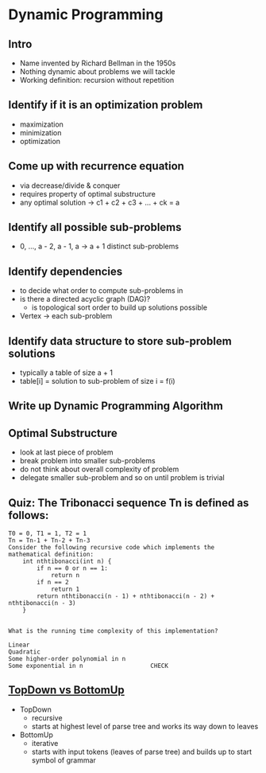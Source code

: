 # Dynamic Programming

## Intro

- Name invented by Richard Bellman in the 1950s
- Nothing dynamic about problems we will tackle
- Working definition: recursion without repetition

## Identify if it is an optimization problem

- maximization
- minimization
- optimization

## Come up with recurrence equation

- via decrease/divide & conquer
- requires property of optimal substructure
- any optimal solution -> c1 + c2 + c3 + ... + ck = a

## Identify all possible sub-problems

- 0, ..., a - 2, a - 1, a -> a + 1 distinct sub-problems

## Identify dependencies

- to decide what order to compute sub-problems in
- is there a directed acyclic graph (DAG)?
    - is topological sort order to build up solutions possible
- Vertex -> each sub-problem

## Identify data structure to store sub-problem solutions

- typically a table of size a + 1
- table[i] = solution to sub-problem of size i = f(i)

## Write up Dynamic Programming Algorithm

## Optimal Substructure

- look at last piece of problem
- break problem into smaller sub-problems
- do not think about overall complexity of problem
- delegate smaller sub-problem and so on until problem is trivial

## Quiz: The Tribonacci sequence Tn is defined as follows:

```
T0 = 0, T1 = 1, T2 = 1
Tn = Tn-1 + Tn-2 + Tn-3
Consider the following recursive code which implements the mathematical definition:
    int nthtibonacci(int n) {
        if n == 0 or n == 1:
            return n
        if n == 2 
            return 1
        return nthtibonacci(n - 1) + nthtibonacci(n - 2) + nthtibonacci(n - 3)
    }


What is the running time complexity of this implementation?

Linear
Quadratic
Some higher-order polynomial in n
Some exponential in n                   CHECK
```

## [TopDown vs BottomUp](https://www.shiksha.com/online-courses/articles/difference-between-top-down-and-bottom-up-parsing-blogId-158057)

- TopDown
    - recursive
    - starts at highest level of parse tree and works its way down to leaves
- BottomUp
    - iterative
    - starts with input tokens (leaves of parse tree) and builds up to start symbol of grammar
